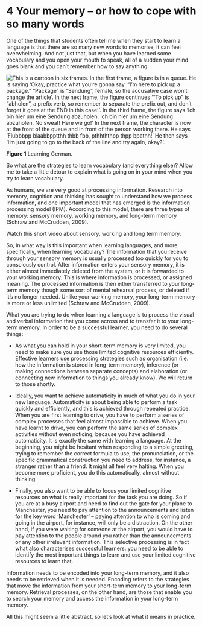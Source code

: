 # 4 Your memory – or how to cope with so many words


One of the things that students often tell me when they start to learn a language is that there are so many new words to memorise, it can feel overwhelming. And not just that, but when you have learned some vocabulary and you open your mouth to speak, all of a sudden your mind goes blank and you can’t remember how to say anything.


![This is a cartoon in six frames. In the first frame, a figure is in a queue. He is saying ‘Okay, practice what you’re gonna say. “I’m here to pick up a package.” “Package” is “Sendung”, female, so the accusative case won’t change the article’. In the next frame, the figure continues ‘“To pick up” is “abholen”, a prefix verb, so remember to separate the prefix out, and don’t forget it goes at the END in this case!’. In the third frame, the figure says ‘Ich bin hier um eine Sendung abzuholen. Ich bin hier um eine Sendung abzuholen. No sweat! Here we go!’ In the next frame, the character is now at the front of the queue and in front of the person working there. He says ‘Flubbbpp blaabbpptthh thbb fbb, pthhththpp thpp bpathh!’ He then says ‘I’m just going to go to the back of the line and try again, okay?’.](../images/language_boc_w6_f01.tif.jpg)


__Figure 1__ Learning German.


So what are the strategies to learn vocabulary (and everything else)? Allow me to take a little detour to explain what is going on in your mind when you try to learn vocabulary.

As humans, we are very good at processing information. Research into memory, cognition and thinking has sought to understand how we process information, and one important model that has emerged is the information processing model (IPM). According to this model, there are three types of memory: sensory memory, working memory, and long-term memory (Schraw and McCrudden, 2009).

Watch this short video about sensory, working and long term memory.
<!--MEDIACONTENT--><!--ENDMEDIACONTENT-->
So, in what way is this important when learning languages, and more specifically, when learning vocabulary? The information that you receive through your sensory memory is usually processed too quickly for you to consciously control. After information enters your sensory memory, it is either almost immediately deleted from the system, or it is forwarded to your working memory. This is where information is processed, or assigned meaning. The processed information is then either transferred to your long-term memory though some sort of mental rehearsal process, or deleted if it’s no longer needed. Unlike your working memory, your long-term memory is more or less unlimited (Schraw and McCrudden, 2009).

What you are trying to do when learning a language is to process the visual and verbal information that you come across and to transfer it to your long-term memory. In order to be a successful learner, you need to do several things:

* As what you can hold in your short-term memory is very limited, you need to make sure you use those limited cognitive resources efficiently. Effective learners use processing strategies such as organisation (i.e. how the information is stored in long-term memory), inference (or making connections between separate concepts) and elaboration (or connecting new information to things you already know). We will return to those shortly.

* Ideally, you want to achieve automaticity in much of what you do in your new language. Automaticity is about being able to perform a task quickly and efficiently, and this is achieved through repeated practice. When you are first learning to drive, you have to perform a series of complex processes that feel almost impossible to achieve. When you have learnt to drive, you can perform the same series of complex activities without even noticing, because you have achieved automaticity. It is exactly the same with learning a language. At the beginning, you might be hesitant when responding to a simple greeting, trying to remember the correct formula to use, the pronunciation, or the specific grammatical construction you need to address, for instance, a stranger rather than a friend. It might all feel very halting. When you become more proficient, you do this automatically, almost without thinking.

* Finally, you also want to be able to focus your limited cognitive resources on what is really important for the task you are doing. So if you are at a busy airport and need to find out the gate for your plane to Manchester, you need to pay attention to the announcements and listen for the key word ‘Manchester’ – paying attention to who is coming and going in the airport, for instance, will only be a distraction. On the other hand, if you were waiting for someone at the airport, you would have to pay attention to the people around you rather than the announcements or any other irrelevant information. This selective processing is in fact what also characterises successful learners: you need to be able to identify the most important things to learn and use your limited cognitive resources to learn that.

Information needs to be encoded into your long-term memory, and it also needs to be retrieved when it is needed. Encoding refers to the strategies that move the information from your short-term memory to your long-term memory. Retrieval processes, on the other hand, are those that enable you to search your memory and access the information in your long-term memory. 

All this might seem a little abstract, so let’s look at what it means in practice.

